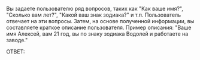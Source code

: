 Вы задаете пользователю ряд вопросов, таких как "Как ваше имя?", "Сколько вам лет?", "Какой ваш знак зодиака?" и т.п. Пользователь отвечает на эти вопросы. Затем, на основе полученной информации, вы составляете краткое описание пользователя.
Пример описания:
"Ваше имя Алексей, вам 21 год, вы по знаку зодиака Водолей и работаете на заводе."


ОТВЕТ:
